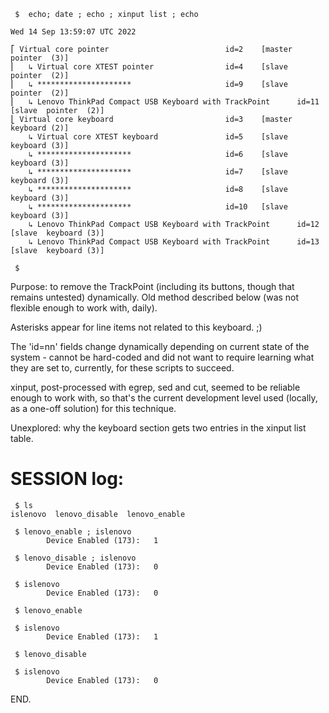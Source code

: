 ```
 $  echo; date ; echo ; xinput list ; echo

Wed 14 Sep 13:59:07 UTC 2022

⎡ Virtual core pointer                          id=2    [master pointer  (3)]
⎜   ↳ Virtual core XTEST pointer                id=4    [slave  pointer  (2)]
⎜   ↳ *********************                     id=9    [slave  pointer  (2)]
⎜   ↳ Lenovo ThinkPad Compact USB Keyboard with TrackPoint      id=11   [slave  pointer  (2)]
⎣ Virtual core keyboard                         id=3    [master keyboard (2)]
    ↳ Virtual core XTEST keyboard               id=5    [slave  keyboard (3)]
    ↳ *********************                     id=6    [slave  keyboard (3)]
    ↳ *********************                     id=7    [slave  keyboard (3)]
    ↳ *********************                     id=8    [slave  keyboard (3)]
    ↳ *********************                     id=10   [slave  keyboard (3)]
    ↳ Lenovo ThinkPad Compact USB Keyboard with TrackPoint      id=12   [slave  keyboard (3)]
    ↳ Lenovo ThinkPad Compact USB Keyboard with TrackPoint      id=13   [slave  keyboard (3)]

 $ 
```
Purpose: to remove the TrackPoint (including its buttons, though
that remains untested) dynamically.  Old method described below
(was not flexible enough to work with, daily).

Asterisks appear for line items not related to this keyboard. ;)

The 'id=nn' fields change dynamically depending on current
state of the system - cannot be hard-coded and did not want
to require learning what they are set to, currently, for
these scripts to succeed.

xinput, post-processed with egrep, sed and cut, seemed to be reliable
enough to work with, so that's the current development level
used (locally, as a one-off solution) for this technique.

Unexplored: why the keyboard section gets two entries in
the xinput list table.


# SESSION log:

```
 $ ls
islenovo  lenovo_disable  lenovo_enable

 $ lenovo_enable ; islenovo
        Device Enabled (173):   1

 $ lenovo_disable ; islenovo
        Device Enabled (173):   0

 $ islenovo
        Device Enabled (173):   0

 $ lenovo_enable

 $ islenovo
        Device Enabled (173):   1

 $ lenovo_disable

 $ islenovo
        Device Enabled (173):   0
```
END.
